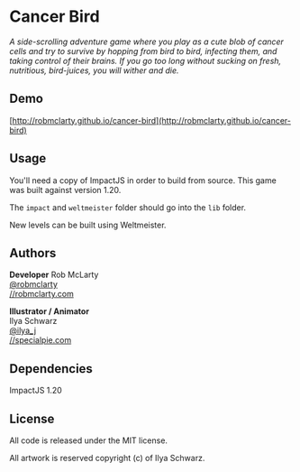 # Cancer Bird

*A side-scrolling adventure game where you play as a cute blob of cancer cells and try to survive
by hopping from bird to bird, infecting them, and taking control of their brains. If you go 
too long without sucking on fresh, nutritious, bird-juices, you will wither and die.*

## Demo

[http://robmclarty.github.io/cancer-bird](http://robmclarty.github.io/cancer-bird)

## Usage

You'll need a copy of ImpactJS in order to build from source. This game was built against version 1.20.

The `impact` and `weltmeister` folder should go into the `lib` folder.

New levels can be built using Weltmeister.

## Authors

**Developer**
Rob McLarty  
[@robmclarty](http://twitter.com/robmclarty)  
[//robmclarty.com](http://robmclarty.com)

**Illustrator / Animator**  
Ilya Schwarz  
[@ilya_j](http://twitter.com/ilya_j)  
[//specialpie.com](http://specialpie.com)

## Dependencies

ImpactJS 1.20

## License

All code is released under the MIT license.

All artwork is reserved copyright (c) of Ilya Schwarz.
